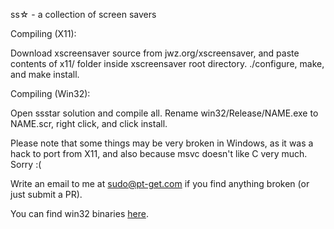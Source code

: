 ss☆ - a collection of screen savers

Compiling (X11):

Download xscreensaver source from jwz.org/xscreensaver, and paste contents of x11/ folder inside xscreensaver root directory. ./configure, make, and make install.

Compiling (Win32):

Open ssstar solution and compile all. Rename win32/Release/NAME.exe to NAME.scr, right click, and click install.

Please note that some things may be very broken in Windows, as it was a hack to port from X11, and also because msvc doesn't like C very much. Sorry :(

Write an email to me at sudo@pt-get.com if you find anything broken (or just submit a PR).

You can find win32 binaries [here](http://pt-get.com/d/ssstar).
